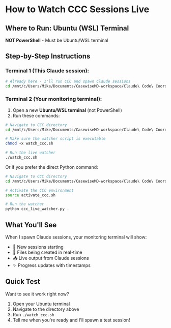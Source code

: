 # How to Watch CCC Sessions Live

## Where to Run: Ubuntu (WSL) Terminal

**NOT PowerShell** - Must be Ubuntu/WSL terminal

## Step-by-Step Instructions

### Terminal 1 (This Claude session):
```bash
# Already here - I'll run CCC and spawn Claude sessions
cd /mnt/c/Users/Mike/Documents/CasewiseMD-workspace/Claude\ Code\ Coordinator
```

### Terminal 2 (Your monitoring terminal):
1. Open a new **Ubuntu/WSL terminal** (not PowerShell)
2. Run these commands:

```bash
# Navigate to CCC directory
cd /mnt/c/Users/Mike/Documents/CasewiseMD-workspace/Claude\ Code\ Coordinator

# Make sure the watcher script is executable
chmod +x watch_ccc.sh

# Run the live watcher
./watch_ccc.sh
```

Or if you prefer the direct Python command:
```bash
# Navigate to CCC directory
cd /mnt/c/Users/Mike/Documents/CasewiseMD-workspace/Claude\ Code\ Coordinator

# Activate the CCC environment
source activate_ccc.sh

# Run the watcher
python ccc_live_watcher.py .
```

## What You'll See

When I spawn Claude sessions, your monitoring terminal will show:
- 🔴 New sessions starting
- 📁 Files being created in real-time
- 📥 Live output from Claude sessions
- ✨ Progress updates with timestamps

## Quick Test

Want to see it work right now? 
1. Open your Ubuntu terminal
2. Navigate to the directory above
3. Run `./watch_ccc.sh`
4. Tell me when you're ready and I'll spawn a test session!